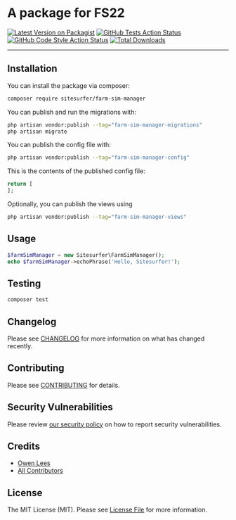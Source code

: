 # A package for FS22

[![Latest Version on Packagist](https://img.shields.io/packagist/v/sitesurfer/farm-sim-manager.svg?style=flat-square)](https://packagist.org/packages/sitesurfer/farm-sim-manager)
[![GitHub Tests Action Status](https://img.shields.io/github/actions/workflow/status/sitesurfer/farm-sim-manager/run-tests.yml?branch=main&label=tests&style=flat-square)](https://github.com/sitesurfer/farm-sim-manager/actions?query=workflow%3Arun-tests+branch%3Amain)
[![GitHub Code Style Action Status](https://img.shields.io/github/actions/workflow/status/sitesurfer/farm-sim-manager/fix-php-code-style-issues.yml?branch=main&label=code%20style&style=flat-square)](https://github.com/sitesurfer/farm-sim-manager/actions?query=workflow%3A"Fix+PHP+code+style+issues"+branch%3Amain)
[![Total Downloads](https://img.shields.io/packagist/dt/sitesurfer/farm-sim-manager.svg?style=flat-square)](https://packagist.org/packages/sitesurfer/farm-sim-manager)
<!--delete-->
---
## Installation

You can install the package via composer:

```bash
composer require sitesurfer/farm-sim-manager
```

You can publish and run the migrations with:

```bash
php artisan vendor:publish --tag="farm-sim-manager-migrations"
php artisan migrate
```

You can publish the config file with:

```bash
php artisan vendor:publish --tag="farm-sim-manager-config"
```

This is the contents of the published config file:

```php
return [
];
```

Optionally, you can publish the views using

```bash
php artisan vendor:publish --tag="farm-sim-manager-views"
```

## Usage

```php
$farmSimManager = new Sitesurfer\FarmSimManager();
echo $farmSimManager->echoPhrase('Hello, Sitesurfer!');
```

## Testing

```bash
composer test
```

## Changelog

Please see [CHANGELOG](CHANGELOG.md) for more information on what has changed recently.

## Contributing

Please see [CONTRIBUTING](CONTRIBUTING.md) for details.

## Security Vulnerabilities

Please review [our security policy](../../security/policy) on how to report security vulnerabilities.

## Credits

- [Owen Lees](https://github.com/sitesurfer)
- [All Contributors](../../contributors)

## License

The MIT License (MIT). Please see [License File](LICENSE.md) for more information.
